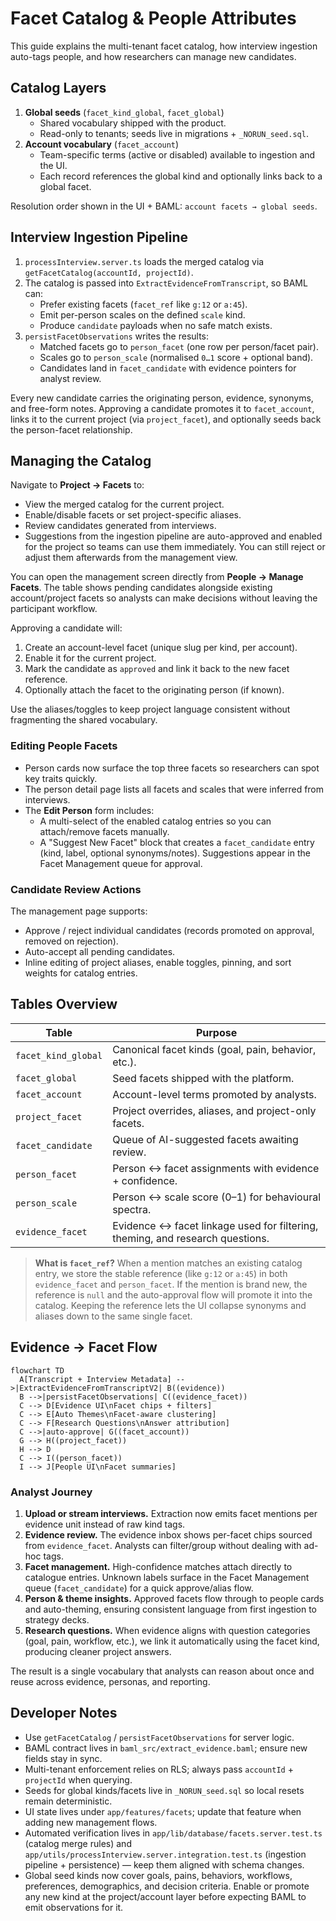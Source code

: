 # Facet Catalog & People Attributes

This guide explains the multi-tenant facet catalog, how interview ingestion auto-tags people, and how researchers can manage new candidates.

## Catalog Layers

1. **Global seeds** (`facet_kind_global`, `facet_global`)
   - Shared vocabulary shipped with the product.
   - Read-only to tenants; seeds live in migrations + `_NORUN_seed.sql`.
2. **Account vocabulary** (`facet_account`)
   - Team-specific terms (active or disabled) available to ingestion and the UI.
   - Each record references the global kind and optionally links back to a global facet.

Resolution order shown in the UI + BAML: `account facets → global seeds`.

## Interview Ingestion Pipeline

1. `processInterview.server.ts` loads the merged catalog via `getFacetCatalog(accountId, projectId)`.
2. The catalog is passed into `ExtractEvidenceFromTranscript`, so BAML can:
   - Prefer existing facets (`facet_ref` like `g:12` or `a:45`).
   - Emit per-person scales on the defined `scale` kind.
   - Produce `candidate` payloads when no safe match exists.
3. `persistFacetObservations` writes the results:
   - Matched facets go to `person_facet` (one row per person/facet pair).
   - Scales go to `person_scale` (normalised `0…1` score + optional band).
   - Candidates land in `facet_candidate` with evidence pointers for analyst review.

Every new candidate carries the originating person, evidence, synonyms, and free-form notes. Approving a candidate promotes it to `facet_account`, links it to the current project (via `project_facet`), and optionally seeds back the person-facet relationship.

## Managing the Catalog

Navigate to **Project → Facets** to:

- View the merged catalog for the current project.
- Enable/disable facets or set project-specific aliases.
- Review candidates generated from interviews.
- Suggestions from the ingestion pipeline are auto-approved and enabled for the project so teams can use them immediately. You can still reject or adjust them afterwards from the management view.

You can open the management screen directly from **People → Manage Facets**. The table shows
pending candidates alongside existing account/project facets so analysts can make decisions
without leaving the participant workflow.

Approving a candidate will:

1. Create an account-level facet (unique slug per kind, per account).
2. Enable it for the current project.
3. Mark the candidate as `approved` and link it back to the new facet reference.
4. Optionally attach the facet to the originating person (if known).

Use the aliases/toggles to keep project language consistent without fragmenting the shared vocabulary.

### Editing People Facets

- Person cards now surface the top three facets so researchers can spot key traits quickly.
- The person detail page lists all facets and scales that were inferred from interviews.
- The **Edit Person** form includes:
  - A multi-select of the enabled catalog entries so you can attach/remove facets manually.
  - A "Suggest New Facet" block that creates a `facet_candidate` entry (kind, label, optional
    synonyms/notes). Suggestions appear in the Facet Management queue for approval.

### Candidate Review Actions

The management page supports:

- Approve / reject individual candidates (records promoted on approval, removed on rejection).
- Auto-accept all pending candidates.
- Inline editing of project aliases, enable toggles, pinning, and sort weights for catalog entries.

## Tables Overview

| Table | Purpose |
| --- | --- |
| `facet_kind_global` | Canonical facet kinds (goal, pain, behavior, etc.). |
| `facet_global` | Seed facets shipped with the platform. |
| `facet_account` | Account-level terms promoted by analysts. |
| `project_facet` | Project overrides, aliases, and project-only facets. |
| `facet_candidate` | Queue of AI-suggested facets awaiting review. |
| `person_facet` | Person ↔ facet assignments with evidence + confidence. |
| `person_scale` | Person ↔ scale score (0–1) for behavioural spectra. |
| `evidence_facet` | Evidence ↔ facet linkage used for filtering, theming, and research questions. |

> **What is `facet_ref`?** When a mention matches an existing catalog entry, we store the stable reference (like `g:12` or `a:45`) in both `evidence_facet` and `person_facet`. If the mention is brand new, the reference is `null` and the auto-approval flow will promote it into the catalog. Keeping the reference lets the UI collapse synonyms and aliases down to the same single facet.

## Evidence → Facet Flow

```mermaid
flowchart TD
  A[Transcript + Interview Metadata] -->|ExtractEvidenceFromTranscriptV2| B((evidence))
  B -->|persistFacetObservations| C((evidence_facet))
  C --> D[Evidence UI\nFacet chips + filters]
  C --> E[Auto Themes\nFacet-aware clustering]
  C --> F[Research Questions\nAnswer attribution]
  C -->|auto-approve| G((facet_account))
  G --> H((project_facet))
  H --> D
  C --> I((person_facet))
  I --> J[People UI\nFacet summaries]
```

### Analyst Journey

1. **Upload or stream interviews.** Extraction now emits facet mentions per evidence unit instead of raw kind tags.
2. **Evidence review.** The evidence inbox shows per-facet chips sourced from `evidence_facet`. Analysts can filter/group without dealing with ad-hoc tags.
3. **Facet management.** High-confidence matches attach directly to catalogue entries. Unknown labels surface in the Facet Management queue (`facet_candidate`) for a quick approve/alias flow.
4. **Person & theme insights.** Approved facets flow through to people cards and auto-theming, ensuring consistent language from first ingestion to strategy decks.
5. **Research questions.** When evidence aligns with question categories (goal, pain, workflow, etc.), we link it automatically using the facet kind, producing cleaner project answers.

The result is a single vocabulary that analysts can reason about once and reuse across evidence, personas, and reporting.

## Developer Notes

- Use `getFacetCatalog` / `persistFacetObservations` for server logic.
- BAML contract lives in `baml_src/extract_evidence.baml`; ensure new fields stay in sync.
- Multi-tenant enforcement relies on RLS; always pass `accountId` + `projectId` when querying.
- Seeds for global kinds/facets live in `_NORUN_seed.sql` so local resets remain deterministic.
- UI state lives under `app/features/facets`; update that feature when adding new management flows.
- Automated verification lives in `app/lib/database/facets.server.test.ts` (catalog merge rules) and `app/utils/processInterview.server.integration.test.ts` (ingestion pipeline + persistence) — keep them aligned with schema changes.
- Global seed kinds now cover goals, pains, behaviors, workflows, preferences, demographics,
  and decision criteria. Enable or promote any new kind at the project/account layer before
  expecting BAML to emit observations for it.
